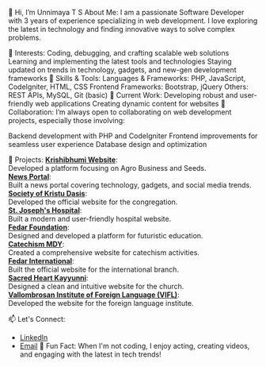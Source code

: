 👋 Hi, I’m Unnimaya T S
About Me:
I am a passionate Software Developer with 3 years of experience specializing in web development. I love exploring the latest in technology and finding innovative ways to solve complex problems.

👀 Interests:
Coding, debugging, and crafting scalable web solutions
Learning and implementing the latest tools and technologies
Staying updated on trends in technology, gadgets, and new-gen development frameworks
🌱 Skills & Tools:
Languages & Frameworks: PHP, JavaScript, CodeIgniter, HTML, CSS
Frontend Frameworks: Bootstrap, jQuery
Others: REST APIs, MySQL, Git (basic)
💼 Current Work:
Developing robust and user-friendly web applications
Creating dynamic content for websites
💞️ Collaboration:
I’m always open to collaborating on web development projects, especially those involving:

Backend development with PHP and CodeIgniter
Frontend improvements for seamless user experience
Database design and optimization

🚀 Projects:
[**Krishibhumi Website**](http://krishibhumi.com):  
Developed a platform focusing on Agro Business and Seeds.  
[**News Portal**](https://kozhicode.com):  
Built a news portal covering technology, gadgets, and social media trends.  
[**Society of Kristu Dasis**](https://www.societyofkristudasi.com):  
Developed the official website for the congregation.  
[**St. Joseph's Hospital**](https://sjmhospital.org):  
Built a modern and user-friendly hospital website.  
[**Fedar Foundation**](https://fedarfoundation.com):  
Designed and developed a platform for futuristic education.  
[**Catechism MDY**](https://catechismmdy.in):  
Created a comprehensive website for catechism activities.  
[**Fedar International**](https://fedar.in):  
Built the official website for the international branch.  
[**Sacred Heart Kayyunni**](https://www.sacredheartkayyunni.com):  
Designed a clean and intuitive website for the church.  
[**Vallombrosan Institute of Foreign Language (VIFL)**](https://vifl.org):  
Developed the website for the foreign language institute. 

📫 Let's Connect:
- [LinkedIn](https://linkedin.com/in/unnimayats)  
- [Email](mailto:unnimayats001@gmail.com)
🌟 Fun Fact:
When I'm not coding, I enjoy acting, creating videos, and engaging with the latest in tech trends!

